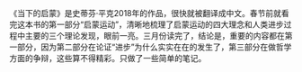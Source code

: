 《当下的启蒙》是史蒂芬·平克2018年的作品，很快就被翻译成中文。春节前就看完这本书的第一部分“启蒙运动”，清晰地梳理了启蒙运动的四大理念和人类进步过程中主要的三个理论发现，眼前一亮。三月份读完了，结论是，重要的内容都在第一部分，因为第二部分在论证“进步”为什么实实在在的发生了，第三部分在做哲学方面的争辩，这些算不得精彩。只做了一些简单的笔记。

<!--stackedit_data:
eyJoaXN0b3J5IjpbLTc1MTk4NTI5OCw5OTUzMTQ1OTddfQ==
-->